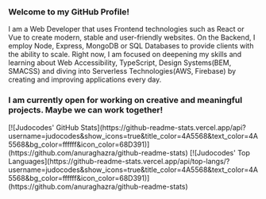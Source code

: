 ### Welcome to my GitHub Profile!
I am a Web Developer that uses Frontend technologies such as React or Vue to create modern, stable and user-friendly websites. 
On the Backend, I employ Node, Express, MongoDB or SQL Databases to provide clients with the ability to scale. 
Right now, I am focused on deepening my skills and learning about Web Accessibility, TypeScript, Design Systems(BEM, SMACSS) and diving into Serverless Technologies(AWS, Firebase) by creating and improving applications every day. 

### I am currently open for working on creative and meaningful projects. Maybe we can work together!

<div>
[![Judocodes' GitHub Stats](https://github-readme-stats.vercel.app/api?username=judocodes&show_icons=true&title_color=4A5568&text_color=4A5568&bg_color=ffffff&icon_color=68D391)](https://github.com/anuraghazra/github-readme-stats)
[![Judocodes' Top Languages](https://github-readme-stats.vercel.app/api/top-langs/?username=judocodes&show_icons=true&title_color=4A5568&text_color=4A5568&bg_color=ffffff&icon_color=68D391)](https://github.com/anuraghazra/github-readme-stats)
</div>





<!--
**judocodes/judocodes** is a ✨ _special_ ✨ repository because its `README.md` (this file) appears on your GitHub profile.

Here are some ideas to get you started:

- 🔭 I’m currently working on ...
- 🌱 I’m currently learning ...
- 👯 I’m looking to collaborate on ...
- 🤔 I’m looking for help with ...
- 💬 Ask me about ...
- 📫 How to reach me: ...
- 😄 Pronouns: ...
- ⚡ Fun fact: ...
-->
